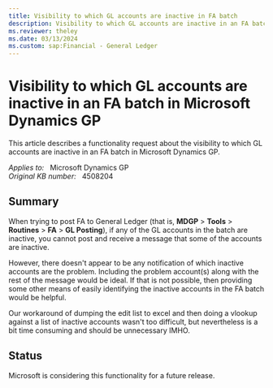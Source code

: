 ```yaml
---
title: Visibility to which GL accounts are inactive in FA batch
description: Visibility to which GL accounts are inactive in an FA batch in Microsoft Dynamics GP.
ms.reviewer: theley
ms.date: 03/13/2024
ms.custom: sap:Financial - General Ledger
---
```

# Visibility to which GL accounts are inactive in an FA batch in Microsoft Dynamics GP

This article describes a functionality request about the visibility to which GL accounts are inactive in an FA batch in Microsoft Dynamics GP.

_Applies to:_ &nbsp; Microsoft Dynamics GP  
_Original KB number:_ &nbsp; 4508204

## Summary

When trying to post FA to General Ledger (that is, **MDGP** > **Tools** > **Routines** > **FA** > **GL Posting**), if any of the GL accounts in the batch are inactive, you cannot post and receive a message that some of the accounts are inactive.

However, there doesn't appear to be any notification of which inactive accounts are the problem. Including the problem account(s) along with the rest of the message would be ideal. If that is not possible, then providing some other means of easily identifying the inactive accounts in the FA batch would be helpful.

Our workaround of dumping the edit list to excel and then doing a vlookup against a list of inactive accounts wasn't too difficult, but nevertheless is a bit time consuming and should be unnecessary IMHO.

## Status

Microsoft is considering this functionality for a future release.

